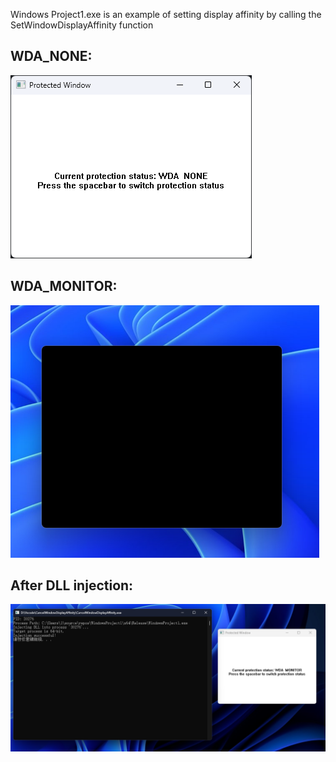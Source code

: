 Windows Project1.exe is an example of setting display affinity by calling the SetWindowDisplayAffinity function

## WDA_NONE:
![](WDA_NONE.png)

## WDA_MONITOR:
![](WDA_MONITOR.png)

## After DLL injection:
![](inject.png)
